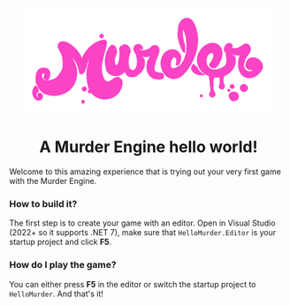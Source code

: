 <p align="center">
<img width="450" src=".github/images/murder_logo.png" alt="Murder logo">
</p>

<h1 align="center">A Murder Engine hello world!</h1>

Welcome to this amazing experience that is trying out your very first game with the Murder Engine.

### How to build it?
The first step is to create your game with an editor. Open in Visual Studio (2022+ so it supports .NET 7), make sure that `HelloMurder.Editor` is your startup project and click **F5**.

### How do I play the game?
You can either press **F5** in the editor or switch the startup project to `HelloMurder`. And that's it!

